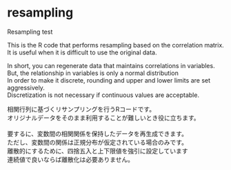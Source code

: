 # resampling
Resampling test

This is the R code that performs resampling based on the correlation matrix. <br>
It is useful when it is difficult to use the original data.

In short, you can regenerate data that maintains correlations in variables. <br>
But, the relationship in variables is only a normal distribution<br>
In order to make it discrete, rounding and upper and lower limits are set aggressively.<br>
Discretization is not necessary if continuous values are acceptable. <br>

相関行列に基づくリサンプリングを行うRコードです。<br>
オリジナルデータをそのまま利用することが難しいとき役に立ちます。<br>
<br>
要するに、変数間の相関関係を保持したデータを再生成できます。<br>
ただし、変数間の関係は正規分布が仮定されている場合のみです。<br>
離散的にするために、四捨五入と上下限値を強引に設定しています<br>
連続値で良いならば離散化は必要ありません。<br>
